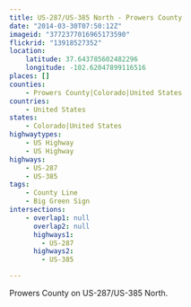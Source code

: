 ```yaml
---
title: US-287/US-385 North - Prowers County
date: "2014-03-30T07:50:12Z"
imageid: "3772377016965173590"
flickrid: "13918527352"
location:
    latitude: 37.643785602482296
    longitude: -102.62047899116516
places: []
counties:
    - Prowers County|Colorado|United States
countries:
    - United States
states:
    - Colorado|United States
highwaytypes:
    - US Highway
    - US Highway
highways:
    - US-287
    - US-385
tags:
    - County Line
    - Big Green Sign
intersections:
    - overlap1: null
      overlap2: null
      highways1:
        - US-287
      highways2:
        - US-385

---
```

Prowers County on US-287/US-385 North.